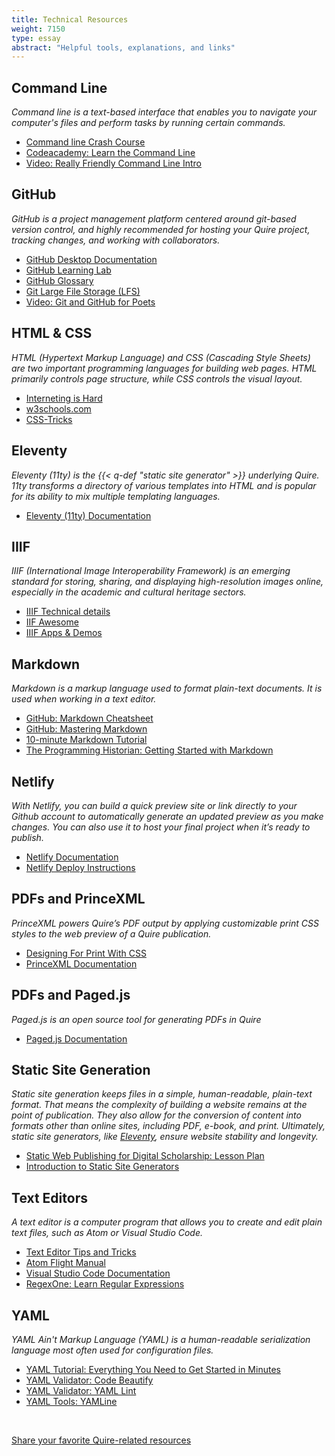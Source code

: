 ```yaml
---
title: Technical Resources
weight: 7150
type: essay
abstract: "Helpful tools, explanations, and links"
---
```


## Command Line

*Command line is a text-based interface that enables you to navigate your computer's files and perform tasks by running certain commands.*

- [Command line Crash Course](https://developer.mozilla.org/en-US/docs/resources/Tools_and_testing/Understanding_client-side_tools/Command_line)
- [Codeacademy: Learn the Command Line](https://www.codecademy.com/resources/learn-the-command-line)
- [Video: Really Friendly Command Line Intro](https://www.youtube.com/watch?v=d9s8co9POYY&feature=youtu.be)

## GitHub

*GitHub is a project management platform centered around git-based version control, and highly recommended for hosting your Quire project, tracking changes, and working with collaborators.*

- [GitHub Desktop Documentation](https://docs.github.com/en/free-pro-team@latest/desktop)
- [GitHub Learning Lab](https://lab.github.com/)
- [GitHub Glossary](https://docs.github.com/en/github/getting-started-with-github/github-glossary)
- [Git Large File Storage (LFS)](https://git-lfs.github.com/)
- [Video: Git and GitHub for Poets](https://www.youtube.com/playlist?list=PLRqwX-V7Uu6ZF9C0YMKuns9sLDzK6zoiV)


## HTML & CSS

*HTML (Hypertext Markup Language) and CSS (Cascading Style Sheets) are two important programming languages for building web pages. HTML primarily controls page structure, while CSS controls the visual layout.*

- [Interneting is Hard](https://internetingishard.netlify.app/)
- [w3schools.com](https://www.w3schools.com/html/default.asp)
- [CSS-Tricks](https://css-tricks.com/)

## Eleventy

*Eleventy (11ty) is the {{< q-def "static site generator" >}} underlying Quire. 11ty transforms a directory of various templates into HTML and is popular for its ability to mix multiple templating languages.*

- [Eleventy (11ty) Documentation](https://www.11ty.dev/docs/)

## IIIF

*IIIF (International Image Interoperability Framework) is an emerging standard for storing, sharing, and displaying high-resolution images online, especially in the academic and cultural heritage sectors.*

- [IIIF Technical details](https://iiif.io/technical-details/)
- [IIF Awesome](https://github.com/IIIF/awesome-iiif)
- [IIIF Apps & Demos](https://iiif.io/apps-demos/#image-servers)

## Markdown

*Markdown is a markup language used to format plain-text documents. It is used when working in a text editor.*

- [GitHub: Markdown Cheatsheet](https://guides.github.com/pdfs/markdown-cheatsheet-online.pdf)
- [GitHub: Mastering Markdown](https://guides.github.com/features/mastering-markdown/)
- [10-minute Markdown Tutorial](https://commonmark.org/help/)
- [The Programming Historian: Getting Started with Markdown](https://programminghistorian.org/en/lessons/getting-started-with-markdown)

## Netlify

*With Netlify, you can build a quick preview site or link directly to your Github account to automatically generate an updated preview as you make changes. You can also use it to host your final project when it’s ready to publish.*

- [Netlify Documentation](https://docs.netlify.com/)
- [Netlify Deploy Instructions](https://docs.netlify.com/site-deploys/create-deploys/#deploy-with-git)

## PDFs and PrinceXML

*PrinceXML powers Quire’s PDF output by applying customizable print CSS styles to the web preview of a Quire publication.*

- [Designing For Print With CSS](https://www.smashingmagazine.com/2015/01/designing-for-print-with-css/)
- [PrinceXML Documentation](https://www.princexml.com/doc/intro-userguide/)

## PDFs and Paged.js

*Paged.js is an open source tool for generating PDFs in Quire*

- [Paged.js Documentation](https://pagedjs.org/documentation/)

## Static Site Generation

*Static site generation keeps files in a simple, human-readable, plain-text format. That means the complexity of building a website remains at the point of publication. They also allow for the conversion of content into formats other than online sites, including PDF, e-book, and print. Ultimately, static site generators, like [Eleventy](#eleventy), ensure website stability and longevity.*

- [Static Web Publishing for Digital Scholarship: Lesson Plan](https://chrisdaaz.github.io/static-web-scholcomm/teaching-resources/lesson-plan/)
- [Introduction to Static Site Generators](https://chrisdaaz.github.io/static-web-scholcomm/tutorials/static-site-generators/)

## Text Editors

*A text editor is a computer program that allows you to create and edit plain text files, such as Atom or Visual Studio Code.*

- [Text Editor Tips and Tricks](https://dev.to/alebian/text-editor-tips-and-tricks-to-boost-your-productivity-2gc5)
- [Atom Flight Manual](https://flight-manual.atom.io/)
- [Visual Studio Code Documentation](https://code.visualstudio.com/docs)
- [RegexOne: Learn Regular Expressions](https://regexone.com)

## YAML

*YAML Ain't Markup Language (YAML) is a human-readable serialization language most often used for configuration files.*

- [YAML Tutorial: Everything You Need to Get Started in Minutes](https://www.cloudbees.com/blog/yaml-tutorial-everything-you-need-get-started/)
- [YAML Validator: Code Beautify](https://codebeautify.org/yaml-validator)
- [YAML Validator: YAML Lint](http://www.yamllint.com/)
- [YAML Tools: YAMLine](https://yamline.com/)

<br/>

<div class="action-button">

[Share your favorite Quire-related resources](https://github.com/thegetty/quire/discussions/109)

</div>

